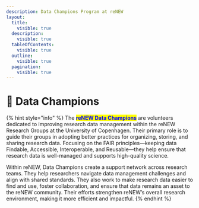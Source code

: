 ```yaml
---
description: Data Champions Program at reNEW
layout:
  title:
    visible: true
  description:
    visible: true
  tableOfContents:
    visible: true
  outline:
    visible: true
  pagination:
    visible: true
---
```


# 🔵 Data Champions&#x20;



{% hint style="info" %}
The <mark style="color:blue;">**reNEW Data Champions**</mark> are volunteers dedicated to improving research data management within the reNEW Research Groups at the University of Copenhagen. Their primary role is to guide their groups in adopting better practices for organizing, storing, and sharing research data. Focusing on the FAIR principles—keeping data Findable, Accessible, Interoperable, and Reusable—they help ensure that research data is well-managed and supports high-quality science.

Within reNEW, Data Champions create a support network across research teams. They help researchers navigate data management challenges and align with shared standards. They also work to make research data easier to find and use, foster collaboration, and ensure that data remains an asset to the reNEW community. Their efforts strengthen reNEW’s overall research environment, making it more efficient and impactful.
{% endhint %}



